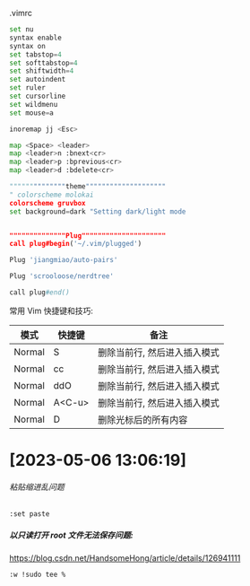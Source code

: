 

.vimrc 

```python
set nu
syntax enable
syntax on
set tabstop=4   
set softtabstop=4 
set shiftwidth=4  
set autoindent    
set ruler        
set cursorline  
set wildmenu   
set mouse=a   

inoremap jj <Esc>

map <Space> <leader>
map <leader>n :bnext<cr>
map <leader>p :bprevious<cr>
map <leader>d :bdelete<cr>

""""""""""""""theme""""""""""""""""""""
" colorscheme molokai 
colorscheme gruvbox
set background=dark "Setting dark/light mode


""""""""""""""Plug"""""""""""""""""""""
call plug#begin('~/.vim/plugged')

Plug 'jiangmiao/auto-pairs'

Plug 'scrooloose/nerdtree'

call plug#end() 
```

常用 Vim 快捷键和技巧:

| 模式   | 快捷键   | 备注                         |
| ------ | -------- | ---------------------------- |
| Normal | S        | 删除当前行, 然后进入插入模式 |
| Normal | cc       | 删除当前行, 然后进入插入模式 |
| Normal | ddO      | 删除当前行, 然后进入插入模式 |
| Normal | A\<C-u\> | 删除当前行, 然后进入插入模式 |
| Normal | D        | 删除光标后的所有内容         |



# [2023-05-06 13:06:19]

###### 粘贴缩进乱问题

```
:set paste
```

##### 以只读打开 root 文件无法保存问题:

https://blog.csdn.net/HandsomeHong/article/details/126941111

```
:w !sudo tee %
```
